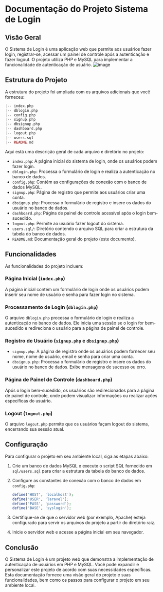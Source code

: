 # Documentação do Projeto Sistema de Login

## Visão Geral

O Sistema de Login é uma aplicação web que permite aos usuários fazer login, registrar-se, acessar um painel de controle após a autenticação e fazer logout. O projeto utiliza PHP e MySQL para implementar a funcionalidade de autenticação de usuário.
![image](https://github.com/selogerkkk/loginsystem/assets/101962124/4da95a73-6dfd-4ea1-9c11-fc378dfb843f)


## Estrutura do Projeto

A estrutura do projeto foi ampliada com os arquivos adicionais que você forneceu:

```php
|-- index.php
|-- dblogin.php
|-- config.php
|-- signup.php
|-- dbsignup.php
|-- dashboard.php
|-- logout.php
|-- users.sql
|-- README.md
```

Aqui está uma descrição geral de cada arquivo e diretório no projeto:

- `index.php`: A página inicial do sistema de login, onde os usuários podem fazer login.
- `dblogin.php`: Processa o formulário de login e realiza a autenticação no banco de dados.
- `config.php`: Contém as configurações de conexão com o banco de dados MySQL.
- `signup.php`: Página de registro que permite aos usuários criar uma conta.
- `dbsignup.php`: Processa o formulário de registro e insere os dados do usuário no banco de dados.
- `dashboard.php`: Página de painel de controle acessível após o login bem-sucedido.
- `logout.php`: Permite ao usuário fazer logout do sistema.
- `users.sql/`: Diretório contendo o arquivo SQL para criar a estrutura da tabela do banco de dados.
- `README.md`: Documentação geral do projeto (este documento).

## Funcionalidades

As funcionalidades do projeto incluem:

### Página Inicial (`index.php`)

A página inicial contém um formulário de login onde os usuários podem inserir seu nome de usuário e senha para fazer login no sistema.

### Processamento de Login (`dblogin.php`)

O arquivo `dblogin.php` processa o formulário de login e realiza a autenticação no banco de dados. Ele inicia uma sessão se o login for bem-sucedido e redireciona o usuário para a página de painel de controle.

### Registro de Usuário (`signup.php` e `dbsignup.php`)

- `signup.php`: A página de registro onde os usuários podem fornecer seu nome, nome de usuário, email e senha para criar uma conta.
- `dbsignup.php`: Processa o formulário de registro e insere os dados do usuário no banco de dados. Exibe mensagens de sucesso ou erro.

### Página de Painel de Controle (`dashboard.php`)

Após o login bem-sucedido, os usuários são redirecionados para a página de painel de controle, onde podem visualizar informações ou realizar ações específicas do usuário.

### Logout (`logout.php`)

O arquivo `logout.php` permite que os usuários façam logout do sistema, encerrando sua sessão atual.

## Configuração

Para configurar o projeto em seu ambiente local, siga as etapas abaixo:

1. Crie um banco de dados MySQL e execute o script SQL fornecido em `sql/users.sql` para criar a estrutura da tabela do banco de dados.

2. Configure as constantes de conexão com o banco de dados em `config.php`:

   ```php
   define('HOST', 'localhost');
   define('USER', 'laravel');
   define('PASS', 'password');
   define('BASE', 'syslogin');
   ```

3. Certifique-se de que o servidor web (por exemplo, Apache) esteja configurado para servir os arquivos do projeto a partir do diretório raiz.

4. Inicie o servidor web e acesse a página inicial em seu navegador.

## Conclusão

O Sistema de Login é um projeto web que demonstra a implementação de autenticação de usuários em PHP e MySQL. Você pode expandir e personalizar este projeto de acordo com suas necessidades específicas. Esta documentação fornece uma visão geral do projeto e suas funcionalidades, bem como os passos para configurar o projeto em seu ambiente local.
